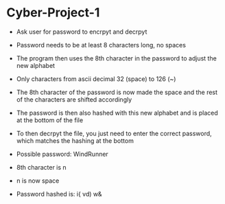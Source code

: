 # Cyber-Project-1

* Ask user for password to encrpyt and decrpyt
* Password needs to be at least 8 characters long, no spaces
* The program then uses the 8th character in the password to adjust the new alphabet 
* Only characters from ascii decimal 32 (space) to 126 (~)
* The 8th character of the password is now made the space and the rest of the characters are shifted accordingly
* The password is then also hashed with this new alphabet and is placed at the bottom of the file
* To then decrpyt the file, you just need to enter the correct password, which matches the hashing at the bottom

* Possible password: WindRunner
* 8th character is n
* n is now space
* Password hashed is: i{ vd)  w&
